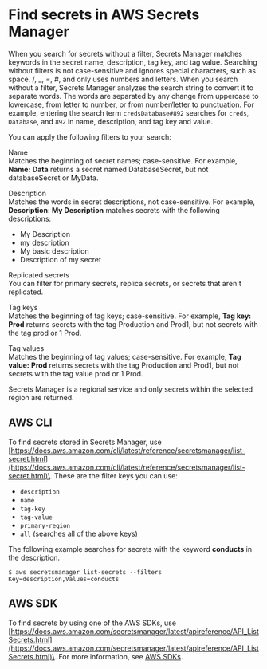 # Find secrets in AWS Secrets Manager<a name="manage_search-secret"></a>

When you search for secrets without a filter, Secrets Manager matches keywords in the secret name, description, tag key, and tag value\. Searching without filters is not case\-sensitive and ignores special characters, such as space, /, \_, =, \#, and only uses numbers and letters\. When you search without a filter, Secrets Manager analyzes the search string to convert it to separate words\. The words are separated by any change from uppercase to lowercase, from letter to number, or from number/letter to punctuation\. For example, entering the search term `credsDatabase#892` searches for `creds`, `Database`, and `892` in name, description, and tag key and value\.

You can apply the following filters to your search:

Name  
Matches the beginning of secret names; case\-sensitive\. For example, **Name:** **Data** returns a secret named DatabaseSecret, but not databaseSecret or MyData\. 

Description  
Matches the words in secret descriptions, not case\-sensitive\. For example, **Description**: **My Description** matches secrets with the following descriptions:   
+ My Description
+ my description
+ My basic description
+ Description of my secret

Replicated secrets  
You can filter for primary secrets, replica secrets, or secrets that aren't replicated\.

Tag keys  
Matches the beginning of tag keys; case\-sensitive\. For example, **Tag key:** **Prod** returns secrets with the tag Production and Prod1, but not secrets with the tag prod or 1 Prod\.

Tag values  
Matches the beginning of tag values; case\-sensitive\. For example, **Tag value:** **Prod** returns secrets with the tag Production and Prod1, but not secrets with the tag value prod or 1 Prod\. 

Secrets Manager is a regional service and only secrets within the selected region are returned\.

## AWS CLI<a name="manage_search-secret_cli"></a>

To find secrets stored in Secrets Manager, use [https://docs.aws.amazon.com/cli/latest/reference/secretsmanager/list-secret.html](https://docs.aws.amazon.com/cli/latest/reference/secretsmanager/list-secret.html)\. These are the filter keys you can use:
+ `description`
+ `name`
+ `tag-key`
+ `tag-value`
+ `primary-region`
+ `all` \(searches all of the above keys\)

The following example searches for secrets with the keyword **conducts** in the description\. 

```
$ aws secretsmanager list-secrets --filters Key=description,Values=conducts
```

## AWS SDK<a name="manage_search-secret_sdk"></a>

To find secrets by using one of the AWS SDKs, use [https://docs.aws.amazon.com/secretsmanager/latest/apireference/API_ListSecrets.html](https://docs.aws.amazon.com/secretsmanager/latest/apireference/API_ListSecrets.html)\. For more information, see [AWS SDKs](asm_access.md#asm-sdks)\.

